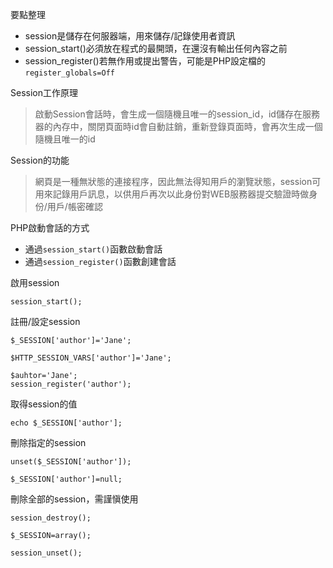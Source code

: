 要點整理
- session是儲存在何服器端，用來儲存/記錄使用者資訊
- session_start()必須放在程式的最開頭，在還沒有輸出任何內容之前
- session_register()若無作用或提出警告，可能是PHP設定檔的`register_globals=Off`

Session工作原理
>啟動Session會話時，會生成一個隨機且唯一的session_id，id儲存在服務器的內存中，關閉頁面時id會自動註銷，重新登錄頁面時，會再次生成一個隨機且唯一的id

Session的功能
>網頁是一種無狀態的連接程序，因此無法得知用戶的瀏覽狀態，session可用來記錄用戶訊息，以供用戶再次以此身份對WEB服務器提交驗證時做身份/用戶/帳密確認

PHP啟動會話的方式
- 通過`session_start()`函數啟動會話
- 通過`session_register()`函數創建會話

啟用session
```
session_start();
```

註冊/設定session
```
$_SESSION['author']='Jane';
```

```
$HTTP_SESSION_VARS['author']='Jane';
```

```
$auhtor='Jane';
session_register('author');
```

取得session的值
```
echo $_SESSION['author'];
```

刪除指定的session
```
unset($_SESSION['author']);
```

```
$_SESSION['author']=null;
```

刪除全部的session，需謹愼使用
```
session_destroy();
```

```
$_SESSION=array();
```

```
session_unset();
```